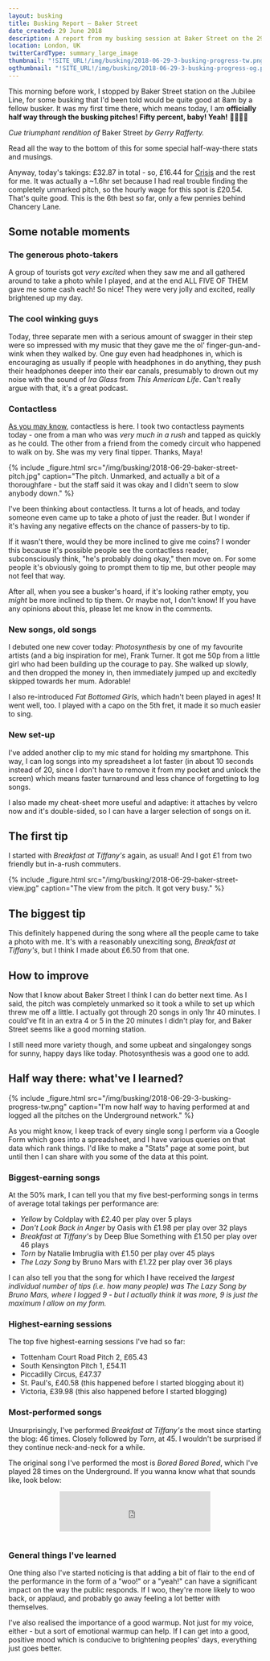 ```yaml
---
layout: busking
title: Busking Report – Baker Street
date_created: 29 June 2018
description: A report from my busking session at Baker Street on the 29th of June 2018!
location: London, UK
twitterCardType: summary_large_image
thumbnail: "!SITE_URL!/img/busking/2018-06-29-3-busking-progress-tw.png"
ogthumbnail: "!SITE_URL!/img/busking/2018-06-29-3-busking-progress-og.png"
---
```


This morning before work, I stopped by Baker Street station on the Jubilee Line, for some busking that I'd been told would be quite good at 8am by a fellow busker. It was my first time there, which means today, I am **officially half way through the busking pitches! Fifty percent, baby! Yeah!** 🎉🎸🙌🎷

_Cue triumphant rendition of_ Baker Street _by Gerry Rafferty._

Read all the way to the bottom of this for some special half-way-there stats and musings.

Anyway, today's takings: £32.87 in total - so, £16.44 for [Crisis](https://www.crisis.org.uk/) and the rest for me. It was actually a ~1.6hr set because I had real trouble finding the completely unmarked pitch, so the hourly wage for this spot is £20.54. That's quite good. This is the 6th best so far, only a few pennies behind Chancery Lane.

## Some notable moments

### The generous photo-takers

A group of tourists got _very excited_ when they saw me and all gathered around to take a photo while I played, and at the end ALL FIVE OF THEM gave me some cash each! So nice! They were very jolly and excited, really brightened up my day.

### The cool winking guys

Today, three separate men with a serious amount of swagger in their step were so impressed with my music that they gave me the ol' finger-gun-and-wink when they walked by. One guy even had headphones in, which is encouraging as usually if people with headphones in do anything, they push their headphones deeper into their ear canals, presumably to drown out my noise with the sound of _Ira Glass_ from _This American Life_. Can't really argue with that, it's a great podcast.

### Contactless

[As you may know](/busking/2018-06-17-waterloo), contactless is here. I took two contactless payments today - one from a man who was *very much in a rush* and tapped as quickly as he could. The other from a friend from the comedy circuit who happened to walk on by. She was my very final tipper. Thanks, Maya!

{% include _figure.html src="/img/busking/2018-06-29-baker-street-pitch.jpg" caption="The pitch. Unmarked, and actually a bit of a thoroughfare - but the staff said it was okay and I didn't seem to slow anybody down." %}

I've been thinking about contactless. It turns a lot of heads, and today someone even came up to take a photo of just the reader. But I wonder if it's having any negative effects on the chance of passers-by to tip.

If it wasn't there, would they be more inclined to give me coins? I wonder this because it's possible people see the contactless reader, subconsciously think, "he's probably doing okay," then move on. For some people it's obviously going to prompt them to tip me, but other people may not feel that way.

After all, when you see a busker's hoard, if it's looking rather empty, you _might_ be more inclined to tip them. Or maybe not, I don't know! If you have any opinions about this, please let me know in the comments.

### New songs, old songs

I debuted one new cover today: _Photosynthesis_ by one of my favourite artists (and a big inspiration for me), Frank Turner. It got me 50p from a little girl who had been building up the courage to pay. She walked up slowly, and then dropped the money in, then immediately jumped up and excitedly skipped towards her mum. Adorable!

I also re-introduced _Fat Bottomed Girls_, which hadn't been played in ages! It went well, too. I played with a capo on the 5th fret, it made it so much easier to sing.

### New set-up

I've added another clip to my mic stand for holding my smartphone. This way, I can log songs into my spreadsheet a lot faster (in about 10 seconds instead of 20, since I don't have to remove it from my pocket and unlock the screen) which means faster turnaround and less chance of forgetting to log songs.

I also made my cheat-sheet more useful and adaptive: it attaches by velcro now and it's double-sided, so I can have a larger selection of songs on it.

## The first tip

I started with _Breakfast at Tiffany's_ again, as usual! And I got £1 from two friendly but in-a-rush commuters.

{% include _figure.html src="/img/busking/2018-06-29-baker-street-view.jpg" caption="The view from the pitch. It got very busy." %}

## The biggest tip

This definitely happened during the song where all the people came to take a photo with me. It's with a reasonably unexciting song, _Breakfast at Tiffany's_, but I think I made about £6.50 from that one.

## How to improve

Now that I know about Baker Street I think I can do better next time. As I said, the pitch was completely unmarked so it took a while to set up which threw me off a little. I actually got through 20 songs in only 1hr 40 minutes. I could've fit in an extra 4 or 5 in the 20 minutes I didn't play for, and Baker Street seems like a good morning station.

I still need more variety though, and some upbeat and singalongey songs for sunny, happy days like today. Photosynthesis was a good one to add.

## Half way there: what've I learned?

{% include _figure.html src="/img/busking/2018-06-29-3-busking-progress-tw.png" caption="I'm now half way to having performed at and logged all the pitches on the Underground network." %}

As you might know, I keep track of every single song I perform via a Google Form which goes into a spreadsheet, and I have various queries on that data which rank things. I'd like to make a "Stats" page at some point, but until then I can share with you some of the data at this point.

### Biggest-earning songs

At the 50% mark, I can tell you that my five best-performing songs in terms of average total takings per performance are:

* _Yellow_ by Coldplay with £2.40 per play over 5 plays
* _Don't Look Back in Anger_ by Oasis with £1.98 per play over 32 plays
* _Breakfast at Tiffany's_ by Deep Blue Something with £1.50 per play over 46 plays
* _Torn_ by Natalie Imbruglia with £1.50 per play over 45 plays
* _The Lazy Song_ by Bruno Mars with £1.22 per play over 36 plays

I can also tell you that the song for which I have received the *largest individual number of tips (i.e. how many people) was _The Lazy Song_ by Bruno Mars, where I logged 9 - but I actually think it was more, 9 is just the maximum I allow on my form.*

### Highest-earning sessions

The top five highest-earning sessions I've had so far:

* Tottenham Court Road Pitch 2, £65.43
* South Kensington Pitch 1, £54.11
* Piccadilly Circus, £47.37
* St. Paul's, £40.58 (this happened before I started blogging about it)
* Victoria, £39.98 (this also happened before I started blogging)

### Most-performed songs

Unsurprisingly, I've performed _Breakfast at Tiffany's_ the most since starting the blog: 46 times. Closely followed by _Torn_, at 45. I wouldn't be surprised if they continue neck-and-neck for a while.

The original song I've performed the most is _Bored Bored Bored_, which I've played 28 times on the Underground. If you wanna know what that sounds like, look below:

<div style="text-align: center;padding-bottom:1em">
	<iframe src="https://open.spotify.com/embed?uri=spotify:track:19aM7WJ5aTgKVQxLnZcTZT" width="300" height="80" frameborder="0" allowtransparency="true"></iframe>
</div>

### General things I've learned

One thing also I've started noticing is that adding a bit of flair to the end of the performance in the form of a "woo!" or a "yeah!" can have a significant impact on the way the public responds. If I woo, they're more likely to woo back, or applaud, and probably go away feeling a lot better with themselves.

I've also realised the importance of a good warmup. Not just for my voice, either - but a sort of emotional warmup can help. If I can get into a good, positive mood which is conducive to brightening peoples' days, everything just goes better.
